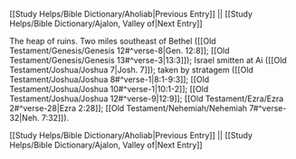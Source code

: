 [[Study Helps/Bible Dictionary/Aholiab|Previous Entry]]  ||  [[Study Helps/Bible Dictionary/Ajalon, Valley of|Next Entry]]

 The heap of ruins. Two miles southeast of Bethel ([[Old Testament/Genesis/Genesis 12#^verse-8|Gen. 12:8]]; [[Old Testament/Genesis/Genesis 13#^verse-3|13:3]]); Israel smitten at Ai ([[Old Testament/Joshua/Joshua 7|Josh. 7]]); taken by stratagem ([[Old Testament/Joshua/Joshua 8#^verse-1|8:1-9:3]]; [[Old Testament/Joshua/Joshua 10#^verse-1|10:1-2]]; [[Old Testament/Joshua/Joshua 12#^verse-9|12:9]]; [[Old Testament/Ezra/Ezra 2#^verse-28|Ezra 2:28]]; [[Old Testament/Nehemiah/Nehemiah 7#^verse-32|Neh. 7:32]]).

[[Study Helps/Bible Dictionary/Aholiab|Previous Entry]]  ||  [[Study Helps/Bible Dictionary/Ajalon, Valley of|Next Entry]]